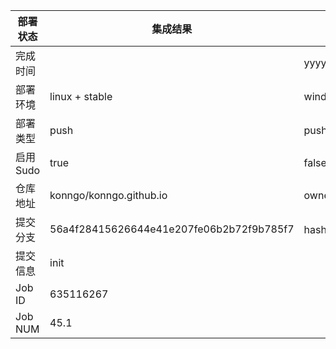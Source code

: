 部署状态 | 集成结果 | 参考值
---|---|---
完成时间 |  | yyyy-mm-dd hh:mm:ss
部署环境 | linux + stable | window | linux + stable
部署类型 | push | push | pull_request | api | cron
启用Sudo | true | false | true
仓库地址 | konngo/konngo.github.io | owner_name/repo_name
提交分支 | 56a4f28415626644e41e207fe06b2b72f9b785f7 | hash 16位
提交信息 | init |
Job ID   | 635116267 |
Job NUM  | 45.1 |
